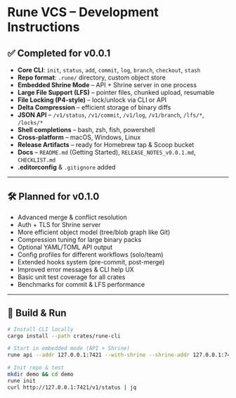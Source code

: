# Rune VCS – Development Instructions

## ✅ Completed for v0.0.1

- **Core CLI**: `init`, `status`, `add`, `commit`, `log`, `branch`, `checkout`, `stash`
- **Repo format**: `.rune/` directory, custom object store
- **Embedded Shrine Mode** – API + Shrine server in one process
- **Large File Support (LFS)** – pointer files, chunked upload, resumable
- **File Locking (P4-style)** – lock/unlock via CLI or API
- **Delta Compression** – efficient storage of binary diffs
- **JSON API** – `/v1/status`, `/v1/commit`, `/v1/log`, `/v1/branch`, `/lfs/*`, `/locks/*`
- **Shell completions** – bash, zsh, fish, powershell
- **Cross-platform** – macOS, Windows, Linux
- **Release Artifacts** – ready for Homebrew tap & Scoop bucket
- **Docs** – `README.md` (Getting Started), `RELEASE_NOTES_v0.0.1.md`, `CHECKLIST.md`
- **.editorconfig** & `.gitignore` added

---

## 🛠 Planned for v0.1.0

- Advanced merge & conflict resolution
- Auth + TLS for Shrine server
- More efficient object model (tree/blob graph like Git)
- Compression tuning for large binary packs
- Optional YAML/TOML API output
- Config profiles for different workflows (solo/team)
- Extended hooks system (pre-commit, post-merge)
- Improved error messages & CLI help UX
- Basic unit test coverage for all crates
- Benchmarks for commit & LFS performance

---

## 🚀 Build & Run

```bash
# Install CLI locally
cargo install --path crates/rune-cli

# Start in embedded mode (API + Shrine)
rune api --addr 127.0.0.1:7421 --with-shrine --shrine-addr 127.0.0.1:7420

# Init repo & test
mkdir demo && cd demo
rune init
curl http://127.0.0.1:7421/v1/status | jq
```
